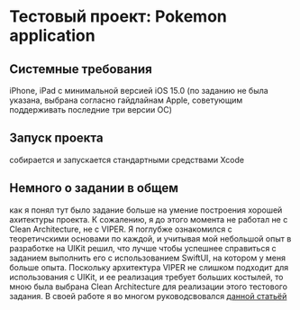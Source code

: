 #  Тестовый проект: Pokemon application

##  Системные требования

iPhone, iPad c минимальной версией iOS 15.0
(по заданию не была указана, выбрана согласно гайдлайнам Apple, советующим поддерживать последние три версии ОС)

##  Запуск проекта

собирается и запускается стандартными средствами Xcode

##  Немного о задании в общем

как я понял тут было задание больше на умение построения хорошей ахитектуры проекта.
К сожалению, я до этого момента не работал не с Clean Architecture, не с VIPER.
Я поглубже ознакомился с теоретичскими основами по каждой, и учитывая мой небольшой опыт в разработке на UIKit решил, что лучше чтобы успешнее справиться с заданием выполнить его с использованием SwiftUI, на котором у меня больше опыта.
Поскольку архитектура VIPER не слишком подходит для использования с UIKit, и ее реализация требует больших костылей, то мною была выбрана Clean Architecture для реализации этого тестового задания. В своей работе я во многом руководсвовался [данной статьёй](https://nalexn.github.io/clean-architecture-swiftui/)
